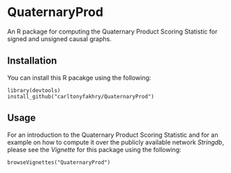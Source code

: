# QuaternaryProd
An R package for computing the Quaternary Product Scoring Statistic for signed and unsigned causal graphs.

## Installation
You can install this R pacakge using the following:
```{R}
library(devtools)
install_github("carltonyfakhry/QuaternaryProd")
```
## Usage
For an introduction to the Quaternary Product Scoring Statistic and for an example on how to compute it over the publicly available network *Stringdb*, please see 
the *Vignette* for this package using the following:
```{R}
browseVignettes("QuaternaryProd")
```

